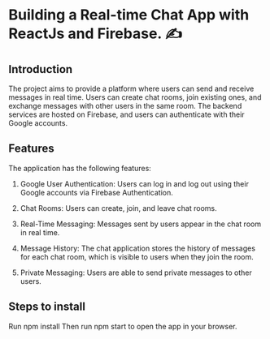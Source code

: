 # Building a Real-time Chat App with ReactJs and Firebase. :writing_hand:

## Introduction 

The project aims to provide a platform where users can send and receive messages in real time. Users can create chat rooms, join existing ones, and exchange messages with other users in the same room. The backend services are hosted on Firebase, and users can authenticate with their Google accounts.

## Features 

The application has the following features:

1. Google User Authentication: Users can log in and log out using their Google accounts via Firebase Authentication.

2. Chat Rooms: Users can create, join, and leave chat rooms.

3. Real-Time Messaging: Messages sent by users appear in the chat room in real time.

4. Message History: The chat application stores the history of messages for each chat room, which is visible to users when they join the room.

5. Private Messaging: Users are able to send private messages to other users.

## Steps to install

Run npm install
Then run npm start to open the app in your browser.
